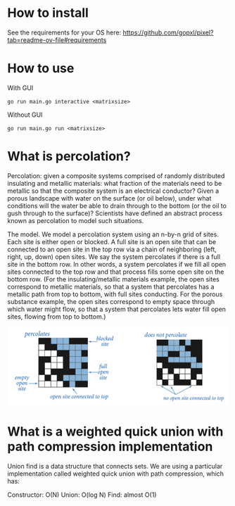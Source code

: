 # How to install

See the requirements for your OS here: https://github.com/gopxl/pixel?tab=readme-ov-file#requirements

# How to use

With GUI
```
go run main.go interactive <matrixsize>
```

Without GUI
```
go run main.go run <matrixsize>
```

# What is percolation?

Percolation: given a composite systems comprised of randomly distributed insulating and metallic materials: what fraction of the materials need to be metallic so that the composite system is an electrical conductor? Given a porous landscape with water on the surface (or oil below), under what conditions will the water be able to drain through to the bottom (or the oil to gush through to the surface)? Scientists have defined an abstract process known as percolation to model such situations.

The model. We model a percolation system using an n-by-n grid of sites. Each site is either open or blocked. A full site is an open site that can be connected to an open site in the top row via a chain of neighboring (left, right, up, down) open sites. We say the system percolates if there is a full site in the bottom row. In other words, a system percolates if we fill all open sites connected to the top row and that process fills some open site on the bottom row. (For the insulating/metallic materials example, the open sites correspond to metallic materials, so that a system that percolates has a metallic path from top to bottom, with full sites conducting. For the porous substance example, the open sites correspond to empty space through which water might flow, so that a system that percolates lets water fill open sites, flowing from top to bottom.)

<p align="center">
  <img src="./docs/percolation-example.png" />
</p>


# What is a weighted quick union with path compression implementation

Union find is a data structure that connects sets. We are using a particular implementation called weighted quick union with path compression, which has:

Constructor: O(N)
Union: O(log N)
Find: almost O(1)


